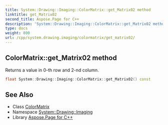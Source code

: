 ```yaml
---
title: System::Drawing::Imaging::ColorMatrix::get_Matrix02 method
linktitle: get_Matrix02
second_title: Aspose.Page for C++
description: 'System::Drawing::Imaging::ColorMatrix::get_Matrix02 method. Returns a value in 0-th row and 2-nd column in C++.'
type: docs
weight: 800
url: /cpp/system.drawing.imaging/colormatrix/get_matrix02/
---
```

## ColorMatrix::get_Matrix02 method


Returns a value in 0-th row and 2-nd column.

```cpp
float System::Drawing::Imaging::ColorMatrix::get_Matrix02() const
```

## See Also

* Class [ColorMatrix](../)
* Namespace [System::Drawing::Imaging](../../)
* Library [Aspose.Page for C++](../../../)
